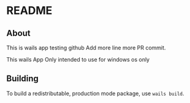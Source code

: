 # README

## About

This is wails app testing github
Add more line more PR commit.

This wails App Only intended to use for windows os only

## Building

To build a redistributable, production mode package, use `wails build`.
